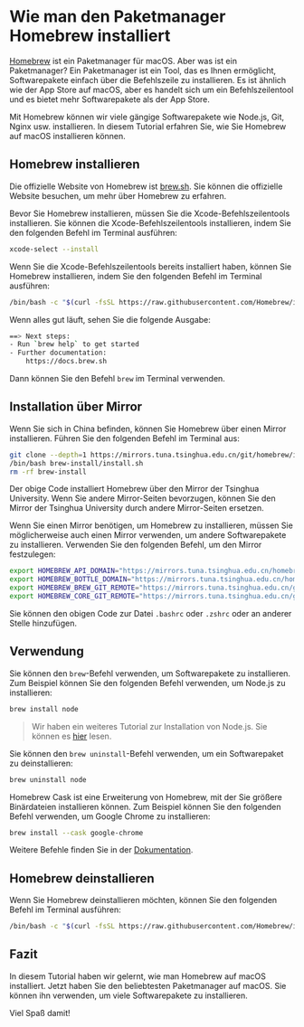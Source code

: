 # Wie man den Paketmanager Homebrew installiert

[Homebrew](https://brew.sh/) ist ein Paketmanager für macOS. Aber was ist ein Paketmanager? Ein Paketmanager ist ein Tool, das es Ihnen ermöglicht, Softwarepakete einfach über die Befehlszeile zu installieren. Es ist ähnlich wie der App Store auf macOS, aber es handelt sich um ein Befehlszeilentool und es bietet mehr Softwarepakete als der App Store.

Mit Homebrew können wir viele gängige Softwarepakete wie Node.js, Git, Nginx usw. installieren. In diesem Tutorial erfahren Sie, wie Sie Homebrew auf macOS installieren können.

## Homebrew installieren

Die offizielle Website von Homebrew ist [brew.sh](https://brew.sh/). Sie können die offizielle Website besuchen, um mehr über Homebrew zu erfahren.

Bevor Sie Homebrew installieren, müssen Sie die Xcode-Befehlszeilentools installieren. Sie können die Xcode-Befehlszeilentools installieren, indem Sie den folgenden Befehl im Terminal ausführen:

```sh
xcode-select --install
```

Wenn Sie die Xcode-Befehlszeilentools bereits installiert haben, können Sie Homebrew installieren, indem Sie den folgenden Befehl im Terminal ausführen:

```sh
/bin/bash -c "$(curl -fsSL https://raw.githubusercontent.com/Homebrew/install/HEAD/install.sh)"
```

Wenn alles gut läuft, sehen Sie die folgende Ausgabe:

```sh
==> Next steps:
- Run `brew help` to get started
- Further documentation:
    https://docs.brew.sh
```

Dann können Sie den Befehl `brew` im Terminal verwenden.

## Installation über Mirror

Wenn Sie sich in China befinden, können Sie Homebrew über einen Mirror installieren. Führen Sie den folgenden Befehl im Terminal aus:

```sh
git clone --depth=1 https://mirrors.tuna.tsinghua.edu.cn/git/homebrew/install.git brew-install
/bin/bash brew-install/install.sh
rm -rf brew-install
```

Der obige Code installiert Homebrew über den Mirror der Tsinghua University. Wenn Sie andere Mirror-Seiten bevorzugen, können Sie den Mirror der Tsinghua University durch andere Mirror-Seiten ersetzen.

Wenn Sie einen Mirror benötigen, um Homebrew zu installieren, müssen Sie möglicherweise auch einen Mirror verwenden, um andere Softwarepakete zu installieren. Verwenden Sie den folgenden Befehl, um den Mirror festzulegen:

```sh
export HOMEBREW_API_DOMAIN="https://mirrors.tuna.tsinghua.edu.cn/homebrew-bottles/api"
export HOMEBREW_BOTTLE_DOMAIN="https://mirrors.tuna.tsinghua.edu.cn/homebrew-bottles"
export HOMEBREW_BREW_GIT_REMOTE="https://mirrors.tuna.tsinghua.edu.cn/git/homebrew/brew.git"
export HOMEBREW_CORE_GIT_REMOTE="https://mirrors.tuna.tsinghua.edu.cn/git/homebrew/homebrew-core.git"
```

Sie können den obigen Code zur Datei `.bashrc` oder `.zshrc` oder an anderer Stelle hinzufügen.

## Verwendung

Sie können den `brew`-Befehl verwenden, um Softwarepakete zu installieren. Zum Beispiel können Sie den folgenden Befehl verwenden, um Node.js zu installieren:

```sh
brew install node
```

> Wir haben ein weiteres Tutorial zur Installation von Node.js. Sie können es [hier](/en/mac/install-nodejs.html) lesen.

Sie können den `brew uninstall`-Befehl verwenden, um ein Softwarepaket zu deinstallieren:

```sh
brew uninstall node
```

Homebrew Cask ist eine Erweiterung von Homebrew, mit der Sie größere Binärdateien installieren können. Zum Beispiel können Sie den folgenden Befehl verwenden, um Google Chrome zu installieren:

```sh
brew install --cask google-chrome
```

Weitere Befehle finden Sie in der [Dokumentation](https://docs.brew.sh/).

## Homebrew deinstallieren

Wenn Sie Homebrew deinstallieren möchten, können Sie den folgenden Befehl im Terminal ausführen:

```sh
/bin/bash -c "$(curl -fsSL https://raw.githubusercontent.com/Homebrew/install/HEAD/uninstall.sh)"
```

## Fazit

In diesem Tutorial haben wir gelernt, wie man Homebrew auf macOS installiert. Jetzt haben Sie den beliebtesten Paketmanager auf macOS. Sie können ihn verwenden, um viele Softwarepakete zu installieren.

Viel Spaß damit!
